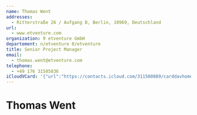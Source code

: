 ```yaml
---
name: Thomas Went
addresses:
  - Ritterstraße 26 / Aufgang B, Berlin, 10969, Deutschland
url:
  - www.etventure.com
organization: 9 etventure GmbH
departement: n/etventure 0/etventure
title: Senior Project Manager
email:
  - thomas.went@etventure.com
telephone:
  - +49 176 31585836
iCloudVCard: '{"url":"https://contacts.icloud.com/311500889/carddavhome/card/9942014F-BCCA-40D0-9D6F-ADCA8143DF87.vcf","etag":"\"kmfhatuc\"","data":"BEGIN:VCARD\r\nVERSION:3.0\r\nFN:\r\nN:Went;Thomas;;;\r\nUID:41727526-8B08-4A72-9FB8-B58B493A19E6\r\nADR:;;Ritterstraße 26 / Aufgang B;Berlin;;10969;Deutschland;\r\nPRODID:-//Apple Inc.//iOS 12.3.1//EN\r\nREV:2025-04-03T22:17:56Z\r\nURL:www.etventure.com\r\nORG:9 etventure GmbH;n/etventure 0/etventure\r\nTITLE:Senior Project Manager\r\nEMAIL:thomas.went@etventure.com\r\nTEL:+49 176 31585836\r\nitem1.X-ABADR:DE\r\nEND:VCARD"}'
---
```

# Thomas Went